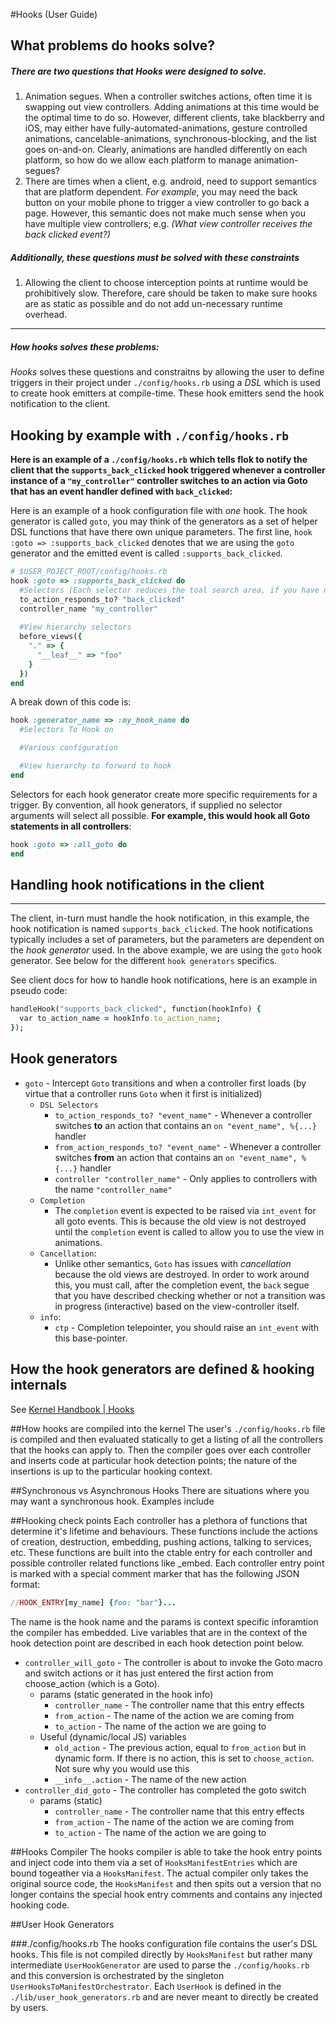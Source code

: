 #Hooks (User Guide)

## What problems do hooks solve?
##### There are two questions that *Hooks* were designed to solve.

1. Animation segues.  When a controller switches actions, often time it is swapping out view controllers. Adding animations at this time would be the optimal time to do so.  However, different clients, take blackberry and iOS, may either have fully-automated-animations, gesture controlled animations, cancelable-animations, synchronous-blocking, and the list goes on-and-on. Clearly, animations are handled differently on each platform, so how do we allow each platform to manage animation-segues?
2. There are times when a client, e.g. android, need to support semantics that are platform dependent.  *For example*, you may need the back button on your mobile phone to trigger a view controller to go back a page. However, this semantic does not make much sense when you have multiple view controllers; e.g. *(What view controller receives the back clicked event?)*

##### Additionally, these questions must be solved with these constraints
1. Allowing the client to choose interception points at runtime would be prohibitively slow.  Therefore, care should be taken to make sure hooks are as static as possible and do not add un-necessary runtime overhead.

-------

##### How hooks solves these problems:
*Hooks* solves these questions and constraitns by allowing the user to define triggers in their project under `./config/hooks.rb` using a *DSL* which is used to create hook emitters at compile-time.  These hook emitters send the hook notification to the client.
## Hooking by example with `./config/hooks.rb`

**Here is an example of a `./config/hooks.rb` which tells flok to notify the client that the `supports_back_clicked` hook triggered whenever a controller instance of a `"my_controller"` controller switches to an action via Goto that has an event handler defined with `back_clicked`:**

Here is an example of a hook configuration file with *one* hook.  The hook generator is called `goto`, you may think of the generators as a set of helper DSL functions that have there own unique parameters.  The first line, `hook :goto => :supports_back_clicked` denotes that we are using the `goto` generator and the emitted event is called `:supports_back_clicked`.

```ruby
# $USER_POJECT_ROOT/config/hooks.rb
hook :goto => :supports_back_clicked do
  #Selectors (Each selector reduces the toal search area, if you have no selectors, it's like SELECT *)
  to_action_responds_to? "back_clicked"
  controller_name "my_controller"
  
  #View hierarchy selectors
  before_views({
    "." => {
      "__leaf__" => "foo"
    }
  })
end
```

A break down of this code is:

```ruby
hook :generator_name => :my_hook_name do
  #Selectors To Hook on

  #Various configuration

  #View hierarchy to forward to hook
end
```

Selectors for each hook generator create more specific requirements for a trigger. By convention, all hook generators, if supplied no selector arguments will select all possible.  **For example, this would hook all Goto statements in all controllers**:

```ruby
hook :goto => :all_goto do
end
```

## Handling hook notifications in the client
---
The client, in-turn must handle the hook notification, in this example, the hook notification is named `supports_back_clicked`. The hook notifications typically includes a set of parameters, but the parameters are dependent on the *hook generator* used.  In the above example, we are using the `goto` hook generator. See below for the different `hook generators` specifics.

See client docs for how to handle hook notifications, here is an example in pseudo code:

```ruby
handleHook("supports_back_clicked", function(hookInfo) {
  var to_action_name = hookInfo.to_action_name;
});
```

## Hook generators

  * `goto` - Intercept `Goto` transitions and when a controller first loads (by virtue that a controller runs `Goto` when it first is initialized)
    * `DSL Selectors`
      * `to_action_responds_to? "event_name"` - Whenever a controller switches **to** an action that contains an `on "event_name", %{...}` handler
      * `from_action_responds_to? "event_name"` - Whenever a controller switches **from** an action that contains an `on "event_name", %{...}` handler
      * `controller "controller_name"` - Only applies to controllers with the name `"controller_name"`
    * `Completion`
      * The `completion` event is expected to be raised via `int_event` for all goto events. This is because the old view is not destroyed until the `completion` event is called
        to allow you to use the view in animations.
    * `Cancellation`:
      * Unlike other semantics, `Goto` has issues with *cancellation* because the old views are destroyed. In order to work around this, you must call, after the completion
        event, the `back` segue that you have described checking whether or not a transition was in progress (interactive) based on the view-controller itself.
    * `info`:
      * `ctp` - Completion telepointer, you should raise an `int_event` with this base-pointer.

## How the hook generators are defined & hooking internals
See [Kernel Handbook | Hooks](../kernel_handbook/hooks.md)

##How hooks are compiled into the kernel
The user's `./config/hooks.rb` file is compiled and then evaluated statically to get a listing of all the controllers that the hooks can apply to. Then the compiler goes over each controller
and inserts code at particular hook detection points; the nature of the insertions is up to the particular hooking context.

##Synchronous vs Asynchronous Hooks
There are situations where you may want a synchronous hook. Examples include 

##Hooking check points
Each controller has a plethora of functions that determine it's lifetime and behaviours. These functions include the actions of creation, destruction, embedding, pushing actions, talking to services, etc.
These functions are built into the ctable entry for each controller and possible controller related functions like _embed. Each controller entry point is marked with a special comment marker that has
the following JSON format:

```ruby 
//HOOK_ENTRY[my_name] {foo: "bar"}...
```
The name is the hook name and the params is context specific inforamtion the compiler has embedded. Live variables that are in the context of the hook detection point are described in each hook detection point below.

  * `controller_will_goto` - The controller is about to invoke the Goto macro and switch actions or it has just entered the first action from choose_action (which is a Goto).
    * params (static generated in the hook info)
      * `controller_name` - The controller name that this entry effects
      * `from_action` - The name of the action we are coming from
      * `to_action` - The name of the action we are going to
    * Useful (dynamic/local JS) variables
      * `old_action` - The previous action, equal to `from_action` but in dynamic form. If there is no action, this is set to `choose_action`. Not sure why you would use this
      * `__info__.action` - The name of the new action
  * `controller_did_goto` - The controller has completed the goto switch
    * params (static)
      * `controller_name` - The controller name that this entry effects
      * `from_action` - The name of the action we are coming from
      * `to_action` - The name of the action we are going to

##Hooks Compiler
The hooks compiler is able to take the hook entry points and inject code into them via a set of `HooksManifestEntries` which are bound togeather via a `HooksManifest`. The actual
compiler only takes the original source code, the `HooksManifest` and then spits out a version that no longer contains the special hook entry comments and contains any
injected hooking code.


##User Hook Generators

###./config/hooks.rb
The hooks configuration file contains the user's DSL hooks. This file is not compiled directly by `HooksManifest` but rather many intermediate `UserHookGenerator` are
used to parse the `./config/hooks.rb` and this conversion is orchestrated by the singleton `UserHooksToManifestOrchestrator`. Each `UserHook` is defined in the `./lib/user_hook_generators.rb`
and are never meant to directly be created by users.

